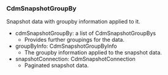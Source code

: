 ### CdmSnapshotGroupBy
Snapshot data with groupby information applied to it.

- cdmSnapshotGroupBy: a list of CdmSnapshotGroupBys
  - Provides further groupings for the data.
- groupByInfo: CdmSnapshotGroupByInfo
  - The groupby information applied to the snapshot data.
- snapshotConnection: CdmSnapshotConnection
  - Paginated snapshot data.
